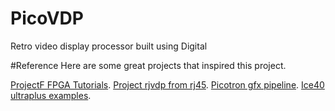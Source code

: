 # PicoVDP
Retro video display processor built using Digital

#Reference
Here are some great projects that inspired this project.

[ProjectF FPGA Tutorials](https://projectf.io/posts/fpga-graphics/).
[Project rjvdp from rj45](https://github.com/rj45/rjvdp).
[Picotron gfx pipeline](https://www.lexaloffle.com/dl/docs/picotron_gfx_pipeline.html).
[Ice40 ultraplus examples](https://github.com/damdoy/ice40_ultraplus_examples).
